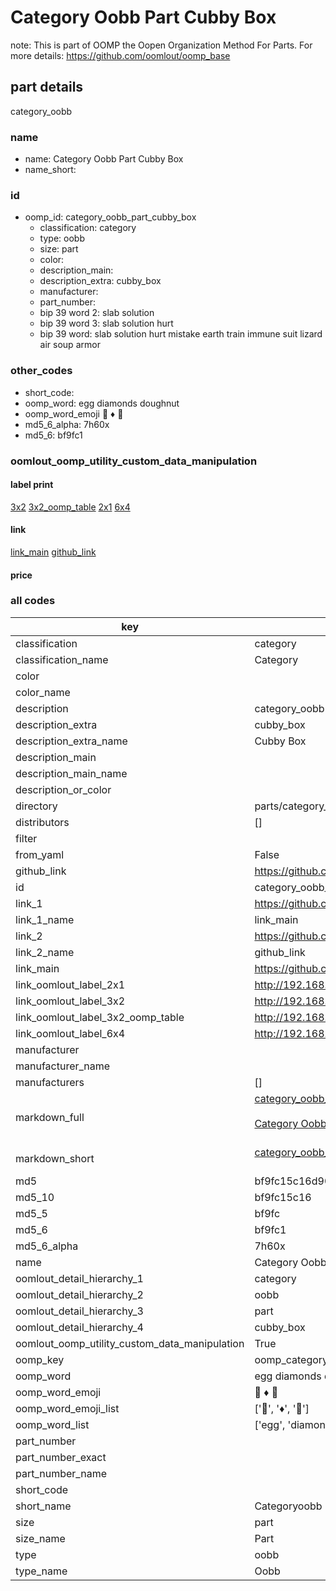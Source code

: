 # Category Oobb Part Cubby Box  

note: This is part of OOMP the Oopen Organization Method For Parts. For more details: https://github.com/oomlout/oomp_base

##  part details



category_oobb

### name
* name: Category Oobb Part Cubby Box
* name_short: 
### id
* oomp_id: category_oobb_part_cubby_box
  * classification: category
  * type: oobb
  * size: part
  * color: 
  * description_main: 
  * description_extra: cubby_box
  * manufacturer: 
  * part_number: 
  * bip 39 word 2: slab solution
  * bip 39 word 3: slab solution hurt
  * bip 39 word: slab solution hurt mistake earth train immune suit lizard air soup armor

### other_codes
* short_code: 
* oomp_word: egg diamonds doughnut
* oomp_word_emoji :egg: :diamonds: :doughnut:
* md5_6_alpha: 7h60x
* md5_6: bf9fc1






### oomlout_oomp_utility_custom_data_manipulation
#### label print
[3x2](http://192.168.1.245:1112/?label=oomp%207h60x)
[3x2_oomp_table](http://192.168.1.107:1112/?label=oomp%207h60x)
[2x1](http://192.168.1.242:1112/?label=oomp%207h60x)
[6x4](http://192.168.1.55:1112/?label=oomp%207h60x)    

#### link

[link_main](https://github.com/oomlout/oomlout_oomp_current_version_messy/tree/main/parts/category_oobb_part_cubby_box) [github_link](https://github.com/oomlout/oomlout_oomp_part_src/tree/main/parts/category_oobb_part_cubby_box)                             

#### price







### all codes 
| key | value |  
| --- | --- |  
| classification | category |  
| classification_name | Category |  
| color |  |  
| color_name |  |  
| description | category_oobb |  
| description_extra | cubby_box |  
| description_extra_name | Cubby Box |  
| description_main |  |  
| description_main_name |  |  
| description_or_color |   |  
| directory | parts/category_oobb_part_cubby_box |  
| distributors | [] |  
| filter |  |  
| from_yaml | False |  
| github_link | https://github.com/oomlout/oomlout_oomp_part_src/tree/main/parts/category_oobb_part_cubby_box |  
| id | category_oobb_part_cubby_box |  
| link_1 | https://github.com/oomlout/oomlout_oomp_current_version_messy/tree/main/parts/category_oobb_part_cubby_box |  
| link_1_name | link_main |  
| link_2 | https://github.com/oomlout/oomlout_oomp_part_src/tree/main/parts/category_oobb_part_cubby_box |  
| link_2_name | github_link |  
| link_main | https://github.com/oomlout/oomlout_oomp_current_version_messy/tree/main/parts/category_oobb_part_cubby_box |  
| link_oomlout_label_2x1 | http://192.168.1.242:1112/?label=oomp%207h60x |  
| link_oomlout_label_3x2 | http://192.168.1.245:1112/?label=oomp%207h60x |  
| link_oomlout_label_3x2_oomp_table | http://192.168.1.107:1112/?label=oomp%207h60x |  
| link_oomlout_label_6x4 | http://192.168.1.55:1112/?label=oomp%207h60x |  
| manufacturer |  |  
| manufacturer_name |  |  
| manufacturers | [] |  
| markdown_full | [category_oobb_part_cubby_box](https://github.com/oomlout/oomlout_oomp_current_version_messy/tree/main/parts/category_oobb_part_cubby_box)<br>[](https://github.com/oomlout/oomlout_oomp_current_version_messy/tree/main/parts/category_oobb_part_cubby_box)<br>[Category Oobb Part Cubby Box](https://github.com/oomlout/oomlout_oomp_current_version_messy/tree/main/parts/category_oobb_part_cubby_box)<br><br> |  
| markdown_short | [category_oobb_part_cubby_box](https://github.com/oomlout/oomlout_oomp_current_version_messy/tree/main/parts/category_oobb_part_cubby_box)<br><br> |  
| md5 | bf9fc15c16d90e379c22b8dedfb3b657 |  
| md5_10 | bf9fc15c16 |  
| md5_5 | bf9fc |  
| md5_6 | bf9fc1 |  
| md5_6_alpha | 7h60x |  
| name | Category Oobb Part Cubby Box |  
| oomlout_detail_hierarchy_1 | category |  
| oomlout_detail_hierarchy_2 | oobb |  
| oomlout_detail_hierarchy_3 | part |  
| oomlout_detail_hierarchy_4 | cubby_box |  
| oomlout_oomp_utility_custom_data_manipulation | True |  
| oomp_key | oomp_category_oobb_part_cubby_box |  
| oomp_word | egg diamonds doughnut |  
| oomp_word_emoji | :egg: :diamonds: :doughnut: |  
| oomp_word_emoji_list | [':egg:', ':diamonds:', ':doughnut:'] |  
| oomp_word_list | ['egg', 'diamonds', 'doughnut'] |  
| part_number |  |  
| part_number_exact |  |  
| part_number_name |  |  
| short_code |  |  
| short_name | Categoryoobb |  
| size | part |  
| size_name | Part |  
| type | oobb |  
| type_name | Oobb |  

